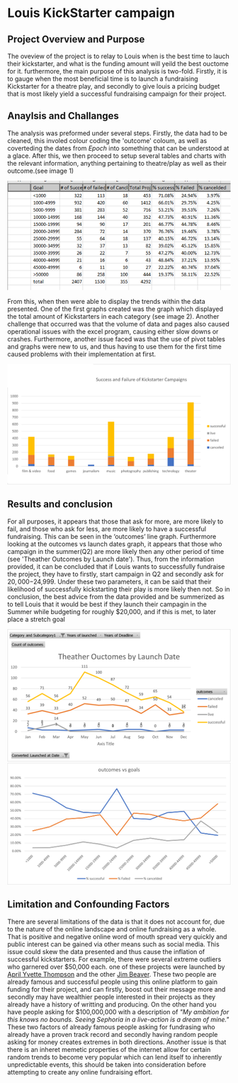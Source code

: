 # Louis KickStarter campaign

## Project Overview and Purpose
The oveview of the project is to relay to Louis when is the best time to lauch their kickstarter, and what is the funding amount will yeild the best ouctome for it. furthermore, the main purpose of this analysis is two-fold. Firstly, it is to gauge when the most beneficial time is to launch a fundraising Kickstarter for a theatre play, and secondly to give louis a pricing budget that is most likely yield a successful fundraising campaign for their project.

## Anaylsis and Challanges
The analysis was preformed under several steps. Firstly, the data had to be cleaned, this involed colour coding the 'outcome' coloum, as well as coverteding the dates from *Epoch* into something that can be understood at a glace. After this, we then proceed to setup several tables and charts with the relevant information, anything pertaining to theatre/play as well as their outcome.(see image 1)

<img  src="/Images/outcomesvsgoalstable.png" width='550' >

From this, when then were able to display the trends within the data presented. One of the first graphs created was the graph which displayed the total amount of Kickstarters in each category (see image 2). Another challenge that occurred was that the volume of data and pages also caused operational issues with the excel program, causing either slow downs or crashes. Furthermore, another issue faced was that the use of pivot tables and graphs were new to us, and thus having to use them for the first time caused problems with their implementation at first.

<img src="Images/Data.AnaylsisModule1_hw2.png" width='550'>

## Results and conclusion 
For all purposes, it appears that those that ask for more, are more likely to fail, and those who ask for less, are more likely to have a successful fundraising. This can be seen in the ‘outcomes’ line graph. Furthermore looking at the outcomes vs launch dates graph, it appears that those who campaign in the summer(Q2) are more likely then any other period of time (see 'Theather Outcomes by Launch date'). Thus, from the information provided, it can be concluded that if Louis wants to successfully fundraise the project, they have to firstly, start campaign in Q2 and secondly ask for $20,000-$24,999. Under these two parameters, it can be said that their likelihood of successfully kickstarting their play is more likely then not. So in conclusion, the best advice from the data provided and be summerized as to tell Louis that it would be best if they launch their campagin in the Summer while budgeting for roughly $20,000, and if this is met, to later place a stretch goal

<img src="Images/theather outcomes by laaunch date.png" width="550" >

<img src="Images/outcomesvsgoals.png" width='550' >

## Limitation and Confounding Factors
There are several limitations of the data is that it does not account for, due to the nature of the online landscape and online fundraising as a whole. That is positive and negative online word of mouth spread very quickly and public interest can be gained via other means such as social media. This issue could skew the data presented and thus cause the inflation of successful kickstarters. For example, there were several extreme outliers who garnered over $50,000 each. one of these  projects were launched by [April Yvette Thompson](https://www.linkedin.com/in/aprilyvettethompson) and the other [Jim Beaver](https://www.imdb.com/name/nm0064769/). These two people are already famous and successful people using this online platform to gain funding for their project, and can firstly, boost out their message more and secondly may have wealthier people interested in their projects as they already have a history of writting and producing. On the other hand you have people asking for $100,000,000 with a description of *"My ambition for this knows no bounds.  Seeing Sephoria in a live-action is a dream of mine."* These two factors of already famous people asking for fundrasing who already have a proven track record and secondly having random people asking for money creates extremes in both directions. Another issue is that there is an inheret memetic properties of the internet allow for certain random trends to become very popular which can lend itself to inherently unpredictable events, this should be taken into consideration before attempting to create any online fundraising effort.
